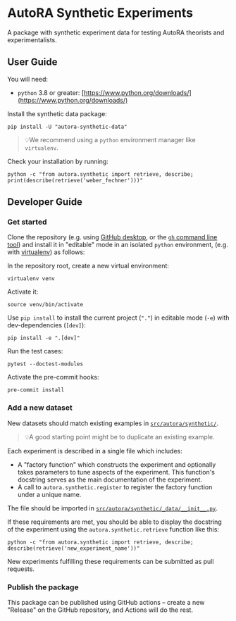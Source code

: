 # AutoRA Synthetic Experiments

A package with synthetic experiment data for testing AutoRA theorists and experimentalists.

## User Guide

You will need:

- `python` 3.8 or greater: [https://www.python.org/downloads/](https://www.python.org/downloads/)

Install the synthetic data package:

```shell
pip install -U "autora-synthetic-data"
```

> 💡We recommend using a `python` environment manager like `virtualenv`.

Check your installation by running:
```shell
python -c "from autora.synthetic import retrieve, describe; print(describe(retrieve('weber_fechner')))"
```

## Developer Guide

### Get started

Clone the repository (e.g. using [GitHub desktop](https://desktop.github.com), 
or the [`gh` command line tool](https://cli.github.com)) 
and install it in "editable" mode in an isolated `python` environment, (e.g. 
with 
[virtualenv](https://virtualenv.pypa.io/en/latest/installation.html)) as follows:

In the repository root, create a new virtual environment:
```shell
virtualenv venv
```

Activate it:
```shell
source venv/bin/activate
```

Use `pip install` to install the current project (`"."`) in editable mode (`-e`) with dev-dependencies (`[dev]`):
```shell
pip install -e ".[dev]"
```

Run the test cases:
```shell
pytest --doctest-modules
```

Activate the pre-commit hooks:
```shell
pre-commit install
```

### Add a new dataset

New datasets should match existing examples in [`src/autora/synthetic/`](src/autora/synthetic/). 
> 💡A good starting point might be to duplicate an existing example.

Each experiment is described in a single file which includes: 
- A "factory function" which constructs the experiment and optionally takes parameters to tune
  aspects of the experiment. This function's docstring serves as the main documentation of the 
  experiment.
- A call to `autora.synthetic.register` to register the factory function under a unique name.

The file should be imported in 
  [`src/autora/synthetic/_data/__init__.py`](src/autora/synthetic/_data/__init__.py).

If these requirements are met, you should be able to display the docstring of the experiment 
using the `autora.synthetic.retrieve` function like this:
```shell
python -c "from autora.synthetic import retrieve, describe; describe(retrieve('new_experiment_name'))"
```

New experiments fulfilling these requirements can be submitted as pull requests.

### Publish the package

This package can be published using GitHub actions – create a new "Release" on the GitHub 
repository, and Actions will do the rest.
